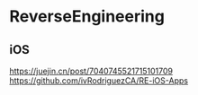 # ReverseEngineering

## iOS

https://juejin.cn/post/7040745521715101709
https://github.com/ivRodriguezCA/RE-iOS-Apps
